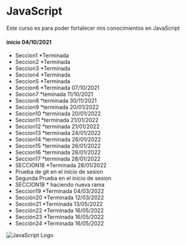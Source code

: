 # JavaScript
Este curso es para poder fortalecer mis conocimientos en JavaScript
<h4>inicio 04/10/2021</h4>

* Seccion1
         *Terminada
* Seccion2
         *Terminada
* Seccion3
         *Terminada
* Seccion4
         *Terminada
* Seccion5
         *Terminada
* Seccion6
         *Terminada 07/10/2021
* Seccion7
         *teminada 11/10/2021
* Seccion8
         *terminada 30/11/2021
* Seccion9
         *terminada 20/01/2022
* Seccion10
         *terminada 20/01/2022
* Seccion11
         *terminada 21/01/2022
* Seccion12
         *terminada 21/01/2022
* Seccion13
         *terminada 24/01/2022
* Seccion14
         *terminada 26/01/2022
* Seccion15
         *terminada 26/01/2022
* Seccion16
         *terminada 28/01/2022
* Seccion17
         *terminada 28/01/2022
* SECCION18
         *Terminada 28/01/2022
* Prueba de git en el inicio de sesion
* Segunda Prueba en el inicio de sesion
* SECCION18
         * haciendo nueva rama
* Seccion19
         *Terminada 04/03/2022
* Sección20
         *Terminada 12/03/2022
* Sección21
         *Terminada 13/05/2022
* Sección22
         *Terminada 16/05/2022
* Sección23
         *Terminada 16/05/2022
* Sección24
         *Terminada 16/05/2022
         
![JavaScript Logo](https://upload.wikimedia.org/wikipedia/commons/thumb/9/99/Unofficial_JavaScript_logo_2.svg/480px-Unofficial_JavaScript_logo_2.svg.png)
